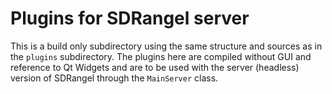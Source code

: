 <h1>Plugins for SDRangel server</h1>

This is a build only subdirectory using the same structure and sources as in the `plugins` subdirectory. The plugins here are compiled without GUI and reference to Qt Widgets and are to be used with the server (headless) version of SDRangel through the `MainServer` class.
